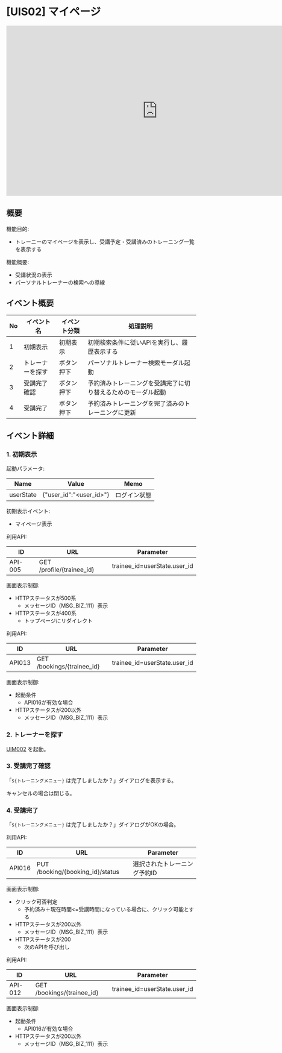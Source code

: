 # [UIS02] マイページ

<iframe style="border: 1px solid rgba(0, 0, 0, 0.1);" width="800" height="450" src="https://embed.figma.com/design/kLgdi4xdGRpQudMEoZYwvq/%E3%80%90FMP%E3%80%91Future-Muscle-Partner_%E7%94%BB%E9%9D%A2%E3%83%87%E3%82%B6%E3%82%A4%E3%83%B3?node-id=4-2&embed-host=share" allowfullscreen></iframe>

## 概要

機能目的:

- トレーニーのマイページを表示し、受講予定・受講済みのトレーニング一覧を表示する

機能概要:

- 受講状況の表示
- パーソナルトレーナーの検索への導線

## イベント概要

| No  | イベント名       | イベント分類 | 処理説明                                                     |
| --- | ---------------- | ------------ | ------------------------------------------------------------ |
| 1   | 初期表示         | 初期表示     | 初期検索条件に従いAPIを実行し、履歴表示する                  |
| 2   | トレーナーを探す | ボタン押下   | パーソナルトレーナー検索モーダル起動                         |
| 3   | 受講完了確認     | ボタン押下   | 予約済みトレーニングを受講完了に切り替えるためのモーダル起動 |
| 4   | 受講完了         | ボタン押下   | 予約済みトレーニングを完了済みのトレーニングに更新           |

## イベント詳細

### 1. 初期表示

起動パラメータ:

| Name      | Value                   | Memo         |
| --------- | ----------------------- | ------------ |
| userState | {"user_id":"<user_id>"} | ログイン状態 |

初期表示イベント:

- マイページ表示

利用API:

| ID      | URL                       | Parameter                    |
| ------- | ------------------------- | ---------------------------- |
| API-005 | GET /profile/{trainee_id} | trainee_id=userState.user_id |

画面表示制御:

- HTTPステータスが500系
  - メッセージID（MSG_BIZ_111）表示
- HTTPステータスが400系
  - トップページにリダイレクト

利用API:

| ID     | URL                        | Parameter                    |
| ------ | -------------------------- | ---------------------------- |
| API013 | GET /bookings/{trainee_id} | trainee_id=userState.user_id |

画面表示制御:

- 起動条件
  - API016が有効な場合
- HTTPステータスが200以外
  - メッセージID（MSG_BIZ_111）表示

### 2. トレーナーを探す

[UIM002](../UIM02/index.md) を起動。

### 3. 受講完了確認

「`${トレーニングメニュー}` は完了しましたか？」ダイアログを表示する。

キャンセルの場合は閉じる。

### 4. 受講完了

「`${トレーニングメニュー}` は完了しましたか？」ダイアログがOKの場合。

利用API:

| ID     | URL                              | Parameter                    |
| ------ | -------------------------------- | ---------------------------- |
| API016 | PUT /booking/{booking_id}/status | 選択されたトレーニング予約ID |

画面表示制御:

- クリック可否判定
  - 予約済み＋現在時間<=受講時間になっている場合に、クリック可能とする
- HTTPステータスが200以外
  - メッセージID（MSG_BIZ_111）表示
- HTTPステータスが200
  - 次のAPIを呼び出し

利用API:

| ID      | URL                        | Parameter                    |
| ------- | -------------------------- | ---------------------------- |
| API-012 | GET /bookings/{trainee_id} | trainee_id=userState.user_id |

画面表示制御:

- 起動条件
  - API016が有効な場合
- HTTPステータスが200以外
  - メッセージID（MSG_BIZ_111）表示
